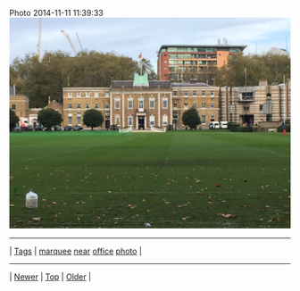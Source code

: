 <!--
title: Photo 2014-11-11 11
date: 2020-06-28T15:02:25.042Z
tags: marquee, near, office, photo
-->












Photo 2014-11-11 11:39:33
![](102355461387-0.jpg)

<!--BOTTOM-POST-NAVIGATION-->
---

| [Tags](tags.md) | [marquee](tag-marquee.md) [near](tag-near.md) [office](tag-office.md) [photo](tag-photo.md) |

---

| [Newer](102352045252.md) | [Top](index.md) | [Older](102773698332.md) |